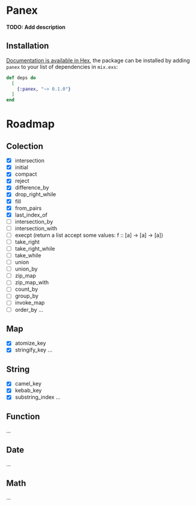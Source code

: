 # Panex

**TODO: Add description**

## Installation

[Documentation is available in Hex](https://hexdocs.pm/panex), the package can be installed
by adding `panex` to your list of dependencies in `mix.exs`:

```elixir
def deps do
  [
    {:panex, "~> 0.1.0"}
  ]
end
```

# Roadmap

## Colection
- [x] intersection
- [x] initial
- [x] compact
- [x] reject
- [x] difference_by
- [x] drop_right_while
- [x] fill
- [x] from_pairs
- [x] last_index_of
- [ ] intersection_by
- [ ] intersection_with
- [ ] execpt (return a list accept some values: f :: [a] -> [a] -> [a])
- [ ] take_right
- [ ] take_right_while
- [ ] take_while
- [ ] union
- [ ] union_by
- [ ] zip_map
- [ ] zip_map_with
- [ ] count_by
- [ ] group_by
- [ ] invoke_map
- [ ] order_by
...

## Map
- [x] atomize_key
- [x] stringify_key
...

## String
- [x] camel_key
- [x] kebab_key
- [x] substring_index
...

## Function
...

## Date
...

## Math
...